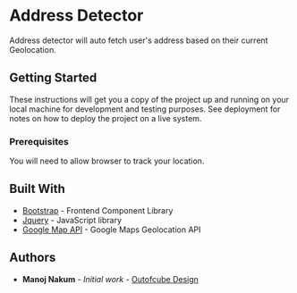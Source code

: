 # Address Detector

Address detector will auto fetch user's address based on their current Geolocation.

## Getting Started

These instructions will get you a copy of the project up and running on your local machine for development and testing purposes. See deployment for notes on how to deploy the project on a live system.

### Prerequisites

You will need to allow browser to track your location.


## Built With

* [Bootstrap](http://getbootstrap.com/) - Frontend Component Library
* [Jquery](https://jquery.com/) - JavaScript library
* [Google Map API](https://developers.google.com/maps/documentation/geolocation/intro) - Google Maps Geolocation API


## Authors

* **Manoj Nakum** - *Initial work* - [Outofcube Design](http://www.outofcubedesign.com)